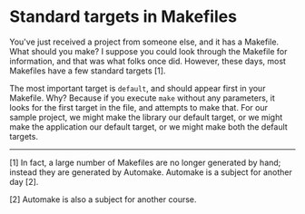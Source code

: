 Standard targets in Makefiles
=============================

You've just received a project from someone else, and it has a Makefile.
What should you make?  I suppose you could look through the Makefile for
information, and that was what folks once did.  However, these days, most
Makefiles have a few standard targets [1].

The most important target is `default`, and should appear first in your
Makefile.  Why?  Because if you execute `make` without any parameters,
it looks for the first target in the file, and attempts to make that.
For our sample project, we might make the library our default target,
or we might make the application our default target, or we might make
both the default targets.


---

[1] In fact, a large number of Makefiles are no longer generated by hand;
instead they are generated by Automake.  Automake is a subject for another
day [2].

[2] Automake is also a subject for another course.
